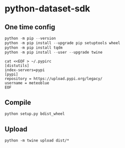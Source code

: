 # python-dataset-sdk

## One time config
```python -V  # for python version (2/3)
python -m pip --version
python -m pip install --upgrade pip setuptools wheel
python -m pip install tqdm
python -m pip install --user --upgrade twine
```
```
cat <<EOF > ~/.pypirc
[distutils] 
index-servers=pypi
[pypi] 
repository = https://upload.pypi.org/legacy/ 
username = meteoblue
EOF
```

## Compile
`python setup.py bdist_wheel`

## Upload
`python -m twine upload dist/*`
